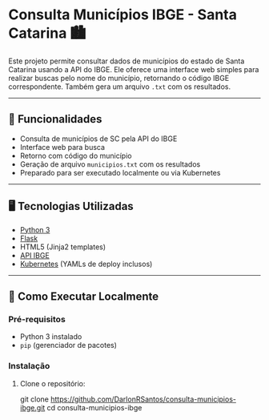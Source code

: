 # Consulta Municípios IBGE - Santa Catarina 🏙️

Este projeto permite consultar dados de municípios do estado de Santa Catarina usando a API do IBGE. Ele oferece uma interface web simples para realizar buscas pelo nome do município, retornando o código IBGE correspondente. Também gera um arquivo `.txt` com os resultados.

---

## 📌 Funcionalidades

- Consulta de municípios de SC pela API do IBGE
- Interface web para busca
- Retorno com código do município
- Geração de arquivo `municipios.txt` com os resultados
- Preparado para ser executado localmente ou via Kubernetes

---

## 🖥️ Tecnologias Utilizadas

- [Python 3](https://www.python.org/)
- [Flask](https://flask.palletsprojects.com/)
- HTML5 (Jinja2 templates)
- [API IBGE](https://servicodados.ibge.gov.br/)
- [Kubernetes](https://kubernetes.io/) (YAMLs de deploy inclusos)

---

## 🚀 Como Executar Localmente

### Pré-requisitos

- Python 3 instalado
- `pip` (gerenciador de pacotes)

### Instalação

1. Clone o repositório:

   
   git clone https://github.com/DarlonRSantos/consulta-municipios-ibge.git
   cd consulta-municipios-ibge